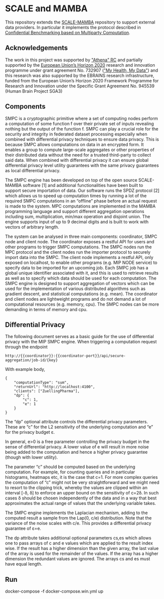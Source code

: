 # SCALE and MAMBA

This repository extends the [SCALE-MAMBA](https://github.com/KULeuven-COSIC/SCALE-MAMBA) repository to support external data providers. In particular it implements the protocol described in [Confidential Benchmarking based on Multiparty Computation](https://fc16.ifca.ai/preproceedings/10_Damgaard.pdf).

## Acknowledgements

The work in this project was supported by ["Athena" RC](https://www.athena-innovation.gr/en) and partially supported by the [European Union’s Horizon 2020](https://ec.europa.eu/programmes/horizon2020/en/) research and innovation programme under grant agreement No. 732907 (["My Health, My Data"](http://www.myhealthmydata.eu/why-mhmd/)) and this research was also supported by the EBRAINS research infrastructure, funded from the European Union’s Horizon 2020 Framework Programme for Research and Innovation under the Specific Grant Agreement No. 945539 (Human Brain Project SGA3)

## Components

SMPC is a cryptographic primitive where a set of computing nodes perform a computation of some function f over their private set of inputs revealing nothing but the output of the function f. SMPC can play a crucial role for the security and integrity in federated dataset processing especially when combined with differential privacy techniques to ensure data privacy. This is because SMPC allows computations on data in an encrypted form. It enables a group to compute large-scale aggregates or other properties of their distributed data without the need for a trusted third-party to collect said data. When combined with differential privacy it can ensure global differential privacy level utility guarantees with the same privacy guarantees as local differential privacy.

The SMPC engine has been developed on top of the open source SCALE-MAMBA software [1] and additional functionalities have been built to support secure importation of data. Our software runs the SPDZ protocol [2] which allows us to speed up computation times by running a lot of the required SMPC computations in an “offline” phase before an actual request is made to the system. MPC computations are implemented in the MAMBA programming language and support different aggregation operations including sum, multiplication, min/max operation and disjoint union. The engine supports input of up to 9 decimal digits and is built to work with vectors of arbitrary length.

The system can be analysed in three main components: coordinator, SMPC node and client node. The coordinator exposes a restful API for users and other programs to trigger SMPC computations. The SMPC nodes run the MPC protocol and the client nodes run the importer protocol to securely import data into the SMPC. The client node implements a restful API, only exposed on localhost, to enable other programs (e.g. MIP NODE service) to specify data to be imported for an upcoming job. Each SMPC job has a global unique identifier associated with it, and this is used to retrieve results as well as to specify which data should be used for each computation. The SMPC engine is designed to support aggregation of vectors which can be used for the implementation of various distributed algorithms such as gradient descent, and statistical computations (e.g. mean). The coordinator and client nodes are lightweight programs and do not demand a lot of computational resources (e.g. memory, cpu). The SMPC nodes can be more demanding in terms of memory and cpu.

## Differential Privacy


The following document serves as a basic guide for the use of differential privacy with the MIP SMPC engine. When triggering a computation request through the endpoint 

```
http://{{coordinator}}:{{coordinator-port}}/api/secure-aggregation/job-id/{key}
```

With example body,
```
{
    "computationType": "sum",
    "returnUrl": "http://localhost:4100",
    "clients": ["ZuellingPharma"],    
    "dp": {
        "c": 1,
        "e": 1
    }
}
```


The “dp” optional attribute controls the differential privacy parameters. These are “c” for the L2 sensitivity of the underlying computation and “e” for the privacy budget ε. 

In general, e>0  is a free parameter controlling the privacy budget in the sense of differential privacy. A lower value of e will result in more noise being added to the computation and hence a higher privacy guarantee (though with lower utility). 

The parameter “c” should be computed based on the underlying computation. For example, for counting queries and in particular histograms, heatmaps etc, it is the case that c=1. For more complex queries the computation of “c” might not be very straightforward and we might need to resort to the clipping trick, whereby the values are clipped within an interval [-δ, δ] to enforce an upper bound on the sensitivity of c=2δ. In such cases δ should be chosen independently of the data and in a way that best approximates the actual range of values that the underlying variable takes.

The SMPC engine implements the Laplacian mechanism, adding to the computed result a sample from the Lap(0, c/e) distribution. Note that the variance of the noise scales with c/e. 
This provides a differential privacy guarantee of ε=e. 

The dp attribute takes additional optional parameters cs,es which allows one to pass arrays of c and e values which are applied to the result index wise. If the result has a higher dimension than the given array, the last value of the array is used for the remainder of the values. If the array has a higher dimension the redundant values are ignored. The arrays cs and es must have equal length.


## Run

docker-compose -f docker-compose.win.yml up
